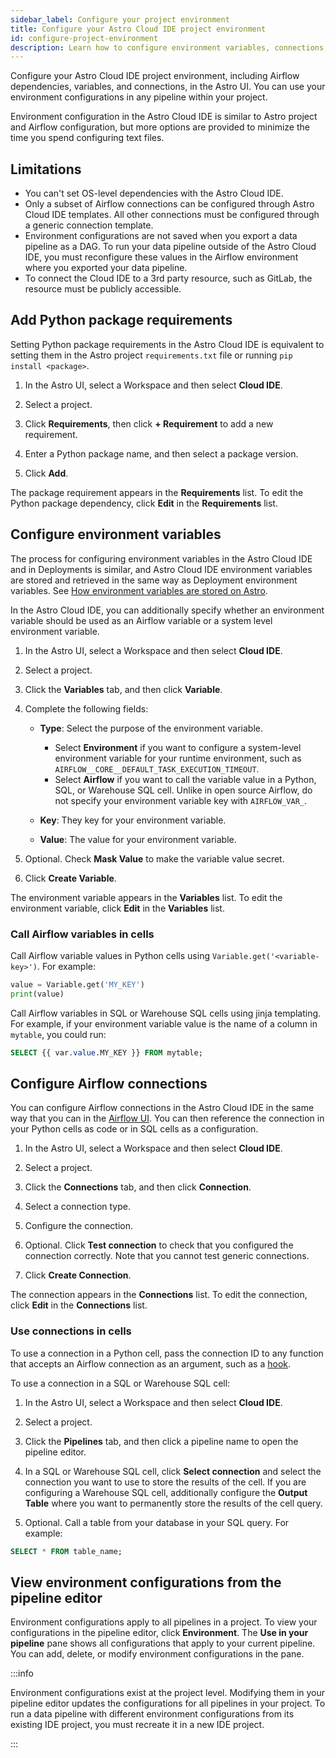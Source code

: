 ```yaml
---
sidebar_label: Configure your project environment
title: Configure your Astro Cloud IDE project environment
id: configure-project-environment
description: Learn how to configure environment variables, connections, and dependencies for use in your Astro cloud IDE pipelines.
---
```


Configure your Astro Cloud IDE project environment, including Airflow dependencies, variables, and connections, in the Astro UI. You can use your environment configurations in any pipeline within your project.

Environment configuration in the Astro Cloud IDE is similar to Astro project and Airflow configuration, but more options are provided to minimize the time you spend configuring text files.

## Limitations

- You can't set OS-level dependencies with the Astro Cloud IDE.
- Only a subset of Airflow connections can be configured through Astro Cloud IDE templates. All other connections must be configured through a generic connection template.
- Environment configurations are not saved when you export a data pipeline as a DAG. To run your data pipeline outside of the Astro Cloud IDE, you must reconfigure these values in the Airflow environment where you exported your data pipeline.
- To connect the Cloud IDE to a 3rd party resource, such as GitLab, the resource must be publicly accessible.

## Add Python package requirements

Setting Python package requirements in the Astro Cloud IDE is equivalent to setting them in the Astro project `requirements.txt` file or running `pip install <package>`.

1. In the Astro UI, select a Workspace and then select **Cloud IDE**.

2. Select a project.

3. Click **Requirements**, then click **+ Requirement** to add a new requirement.

4. Enter a Python package name, and then select a package version.

5. Click **Add**.

The package requirement appears in the **Requirements** list. To edit the Python package dependency, click **Edit** in the **Requirements** list.

## Configure environment variables

The process for configuring environment variables in the Astro Cloud IDE and in Deployments is similar, and Astro Cloud IDE environment variables are stored and retrieved in the same way as Deployment environment variables. See [How environment variables are stored on Astro](environment-variables.md#how-environment-variables-are-stored-in-the-astro-ui).

In the Astro Cloud IDE, you can additionally specify whether an environment variable should be used as an Airflow variable or a system level environment variable.

1. In the Astro UI, select a Workspace and then select **Cloud IDE**.

2. Select a project.

3. Click the **Variables** tab, and then click **Variable**.

4. Complete the following fields:

    - **Type**: Select the purpose of the environment variable.

        - Select **Environment** if you want to configure a system-level environment variable for your runtime environment, such as `AIRFLOW__CORE__DEFAULT_TASK_EXECUTION_TIMEOUT`.
        - Select **Airflow** if you want to call the variable value in a Python, SQL, or Warehouse SQL cell. Unlike in open source Airflow, do not specify your environment variable key with `AIRFLOW_VAR_`.

    - **Key**: They key for your environment variable.
    - **Value**: The value for your environment variable.

5. Optional. Check **Mask Value** to make the variable value secret.

6. Click **Create Variable**.

The environment variable appears in the **Variables** list. To edit the environment variable, click **Edit** in the **Variables** list.

### Call Airflow variables in cells

Call Airflow variable values in Python cells using `Variable.get('<variable-key>')`. For example:

```python
value = Variable.get('MY_KEY')
print(value)
```

Call Airflow variables in SQL or Warehouse SQL cells using jinja templating. For example, if your environment variable value is the name of a column in `mytable`, you could run:

```sql
SELECT {{ var.value.MY_KEY }} FROM mytable;
```

## Configure Airflow connections

You can configure Airflow connections in the Astro Cloud IDE in the same way that you can in the [Airflow UI](https://docs.astronomer.io/learn/connections). You can then reference the connection in your Python cells as code or in SQL cells as a configuration.

1. In the Astro UI, select a Workspace and then select **Cloud IDE**.

2. Select a project.

3. Click the **Connections** tab, and then click **Connection**.

4. Select a connection type.

5. Configure the connection.

6. Optional. Click **Test connection** to check that you configured the connection correctly. Note that you cannot test generic connections.

7. Click **Create Connection**.

The connection appears in the **Connections** list. To edit the connection, click **Edit** in the **Connections** list.

### Use connections in cells

To use a connection in a Python cell, pass the connection ID to any function that accepts an Airflow connection as an argument, such as a [hook](https://docs.astronomer.io/learn/what-is-a-hook).

To use a connection in a SQL or Warehouse SQL cell:

1. In the Astro UI, select a Workspace and then select **Cloud IDE**.

2. Select a project.

3. Click the **Pipelines** tab, and then click a pipeline name to open the pipeline editor.

4. In a SQL or Warehouse SQL cell, click **Select connection** and select the connection you want to use to store the results of the cell. If you are configuring a Warehouse SQL cell, additionally configure the **Output Table** where you want to permanently store the results of the cell query.

5. Optional. Call a table from your database in your SQL query. For example:

```sql
SELECT * FROM table_name;
```

## View environment configurations from the pipeline editor

Environment configurations apply to all pipelines in a project. To view your configurations in the pipeline editor, click **Environment**. The **Use in your pipeline** pane shows all configurations that apply to your current pipeline. You can add, delete, or modify environment configurations in the pane.

:::info

Environment configurations exist at the project level. Modifying them in your pipeline editor updates the configurations for all pipelines in your project. To run a data pipeline with different environment configurations from its existing IDE project, you must recreate it in a new IDE project.

:::

